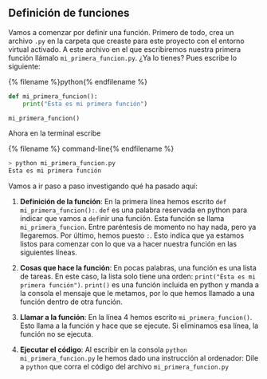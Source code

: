 ## Definición de funciones

Vamos a comenzar por definir una función. Primero de todo, crea un archivo `.py` en la carpeta que creaste para este proyecto con el entorno virtual activado. A este archivo en el que escribiremos nuestra primera función llámalo `mi_primera_funcion.py`. ¿Ya lo tienes? Pues escribe lo siguiente:

{% filename %}python{% endfilename %}
```python
def mi_primera_funcion():
    print("Ésta es mi primera función")

mi_primera_funcion()
```

Ahora en la terminal escribe

{% filename %} command-line{% endfilename %}
```bash
> python mi_primera_funcion.py
Esta es mi primera función
```

Vamos a ir paso a paso investigando qué ha pasado aquí:

1. **Definición de la función**: En la primera línea hemos escrito `def mi_primera_funcion():`. `def` es una palabra reservada en python para indicar que vamos a `def`inir una función. Esta función se llama `mi_primera_funcion`. Entre paréntesis de momento no hay nada, pero ya llegaremos. Por último, hemos puesto `:`. Esto indica que ya estamos listos para comenzar con lo que va a hacer nuestra función en las siguientes líneas. 

2. **Cosas que hace la función**: En pocas palabras, una función es una lista de tareas. En este caso, la lista solo tiene una orden: `print("Ésta es mi primera función")`. `print()` es una función incluida en python y manda a la consola el mensaje que le metamos, por lo que hemos llamado a una función dentro de otra función. 

3. **Llamar a la función**: En la línea 4 hemos escrito `mi_primera_funcion()`. Esto llama a la función y hace que se ejecute. Si eliminamos esa línea, la función no se ejecuta. 

4. **Ejecutar el código**: Al escribir en la consola `python mi_primera_funcion.py` le hemos dado una instrucción al ordenador: Dile a `python` que corra el código del archivo `mi_primera_funcion.py`
